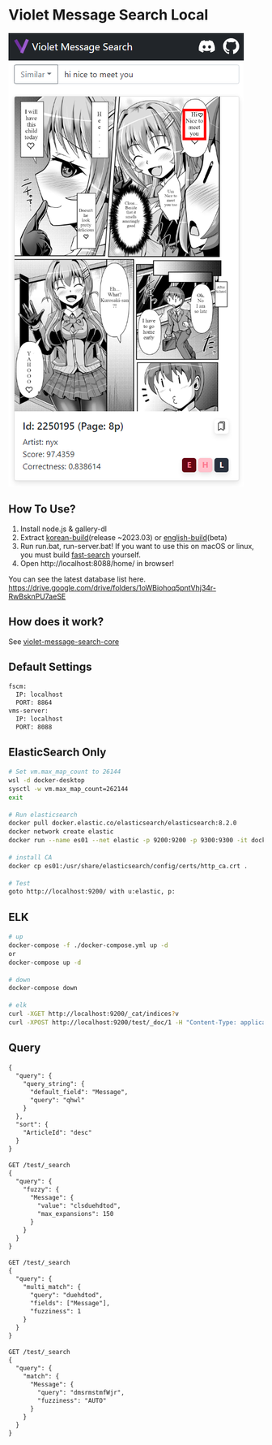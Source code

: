 # Violet Message Search Local

![image alt <](capute-eng.png)

## How To Use?

1. Install node.js & gallery-dl
2. Extract [korean-build](https://github.com/project-violet/violet-message-search-local/releases/download/0.2/dist-kor.zip)(release ~2023.03) or [english-build](https://github.com/project-violet/violet-message-search-local/releases/download/0.1/dist-eng.zip)(beta)
3. Run run.bat, run-server.bat! If you want to use this on macOS or linux, you must build [fast-search](https://github.com/project-violet/violet-message-search-core/tree/master/fast-search) yourself.
4. Open http://localhost:8088/home/ in browser!

You can see the latest database list here.
https://drive.google.com/drive/folders/1oWBiohoq5pntVhj34r-RwBsknPU7aeSE

## How does it work?

See [violet-message-search-core](https://github.com/project-violet/violet-message-search-core)

## Default Settings

```
fscm:
  IP: localhost
  PORT: 8864
vms-server:
  IP: localhost
  PORT: 8088
```

## ElasticSearch Only

```sh
# Set vm.max_map_count to 26144
wsl -d docker-desktop
sysctl -w vm.max_map_count=262144
exit

# Run elasticsearch
docker pull docker.elastic.co/elasticsearch/elasticsearch:8.2.0
docker network create elastic
docker run --name es01 --net elastic -p 9200:9200 -p 9300:9300 -it docker.elastic.co/elasticsearch/elasticsearch:8.2.0

# install CA
docker cp es01:/usr/share/elasticsearch/config/certs/http_ca.crt .

# Test
goto http://localhost:9200/ with u:elastic, p:
```

## ELK

```sh
# up
docker-compose -f ./docker-compose.yml up -d
or
docker-compose up -d

# down
docker-compose down

# elk
curl -XGET http://localhost:9200/_cat/indices?v
curl -XPOST http://localhost:9200/test/_doc/1 -H "Content-Type: application/json" -d @test.json -v
```

## Query

```
{
  "query": {
    "query_string": {
      "default_field": "Message",
      "query": "qhwl"
    }
  },
  "sort": {
    "ArticleId": "desc"
  }
}

GET /test/_search
{
  "query": {
    "fuzzy": {
      "Message": {
        "value": "clsduehdtod",
        "max_expansions": 150
      }
    }
  }
}

GET /test/_search
{
  "query": {
    "multi_match": {
      "query": "duehdtod",
      "fields": ["Message"],
      "fuzziness": 1
    }
  }
}

GET /test/_search
{
  "query": {
    "match": {
      "Message": {
        "query": "dmsrmstmfWjr",
        "fuzziness": "AUTO"
      }
    }
  }
}
```
